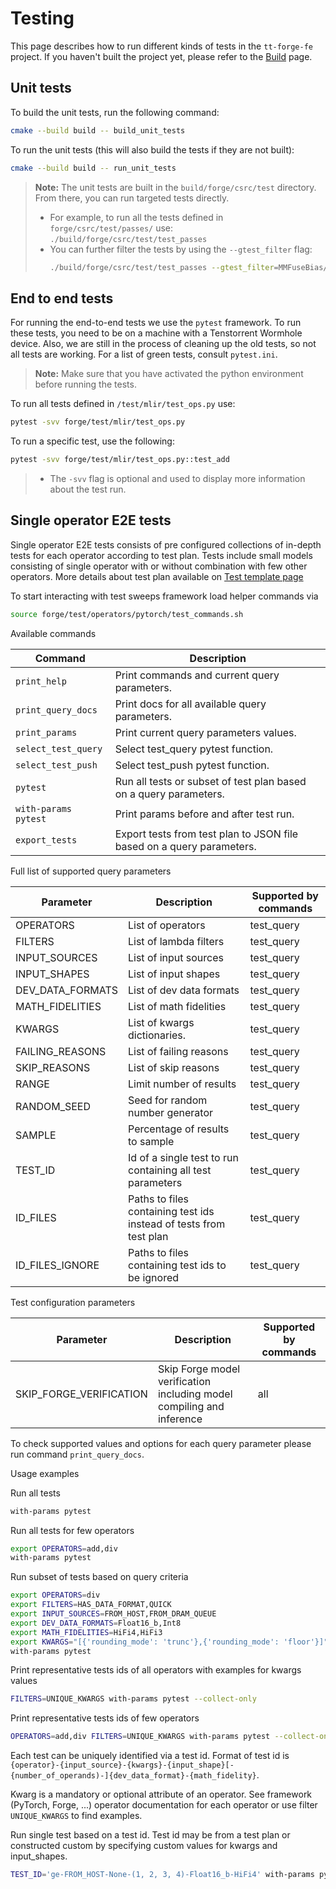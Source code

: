# Testing

This page describes how to run different kinds of tests in the `tt-forge-fe` project. If you haven't built the project yet,
please refer to the [Build](build.md) page.

## Unit tests

To build the unit tests, run the following command:

```sh
cmake --build build -- build_unit_tests
```

To run the unit tests (this will also build the tests if they are not built):

```sh
cmake --build build -- run_unit_tests
```

> **Note:** The unit tests are built in the `build/forge/csrc/test` directory. From there, you can run targeted tests directly.
> - For example, to run all the tests defined in `forge/csrc/test/passes/` use: `./build/forge/csrc/test/test_passes`
> - You can further filter the tests by using the `--gtest_filter` flag:
>   ```sh
>   ./build/forge/csrc/test/test_passes --gtest_filter=MMFuseBias/MMFuseBias.mm_fuse_bias/3
>   ```

## End to end tests

For running the end-to-end tests we use the `pytest` framework. To run these tests, you need to be on a machine with a Tenstorrent
Wormhole device. Also, we are still in the process of cleaning up the old tests, so not all tests are working. For a list of green
tests, consult `pytest.ini`.

> **Note:** Make sure that you have activated the python environment before running the tests.

To run all tests defined in `/test/mlir/test_ops.py` use:

```sh
pytest -svv forge/test/mlir/test_ops.py
```

To run a specific test, use the following:

```sh
pytest -svv forge/test/mlir/test_ops.py::test_add
```

> - The `-svv` flag is optional and used to display more information about the test run.

## Single operator E2E tests

Single operator E2E tests consists of pre configured collections of in-depth tests for each operator according to test plan.
Tests include small models consisting of single operator with or without combination with few other operators.
More details about test plan available on [Test template page](https://github.com/tenstorrent/tt-forge-fe/blob/main/forge/test/operators/test_plan_template.md)

To start interacting with test sweeps framework load helper commands via

```sh
source forge/test/operators/pytorch/test_commands.sh
```

Available commands

| Command               | Description                                                           |
| --------------------- | --------------------------------------------------------------------- |
| `print_help`          | Print commands and current query parameters.                          |
| `print_query_docs`    | Print docs for all available query parameters.                        |
| `print_params`        | Print current query parameters values.                                |
| `select_test_query`   | Select test_query pytest function.                                    |
| `select_test_push`    | Select test_push pytest function.                                     |
| `pytest`              | Run all tests or subset of test plan based on a query parameters.     |
| `with-params pytest`  | Print params before and after test run.                               |
| `export_tests`        | Export tests from test plan to JSON file based on a query parameters. |

Full list of supported query parameters

| Parameter             | Description                                                                                   | Supported by commands                 |
| --------------------- | --------------------------------------------------------------------------------------------- | ------------------------------------- |
| OPERATORS             | List of operators                                                                             | test_query                            |
| FILTERS               | List of lambda filters                                                                        | test_query                            |
| INPUT_SOURCES         | List of input sources                                                                         | test_query                            |
| INPUT_SHAPES          | List of input shapes                                                                          | test_query                            |
| DEV_DATA_FORMATS      | List of dev data formats                                                                      | test_query                            |
| MATH_FIDELITIES       | List of math fidelities                                                                       | test_query                            |
| KWARGS                | List of kwargs dictionaries.                                                                  | test_query                            |
| FAILING_REASONS       | List of failing reasons                                                                       | test_query                            |
| SKIP_REASONS          | List of skip reasons                                                                          | test_query                            |
| RANGE                 | Limit number of results                                                                       | test_query                            |
| RANDOM_SEED           | Seed for random number generator                                                              | test_query                            |
| SAMPLE                | Percentage of results to sample                                                               | test_query                            |
| TEST_ID               | Id of a single test to run containing all test parameters                                     | test_query                            |
| ID_FILES              | Paths to files containing test ids instead of tests from test plan                            | test_query                            |
| ID_FILES_IGNORE       | Paths to files containing test ids to be ignored                                              | test_query                            |

Test configuration parameters

| Parameter                 | Description                                                                                   | Supported by commands                 |
| ------------------------- | --------------------------------------------------------------------------------------------- | ------------------------------------- |
| SKIP_FORGE_VERIFICATION   | Skip Forge model verification including model compiling and inference                         | all                                   |

To check supported values and options for each query parameter please run command `print_query_docs`.


Usage examples

Run all tests

```sh
with-params pytest
```

Run all tests for few operators

```sh
export OPERATORS=add,div
with-params pytest
```

Run subset of tests based on query criteria

```sh
export OPERATORS=div
export FILTERS=HAS_DATA_FORMAT,QUICK
export INPUT_SOURCES=FROM_HOST,FROM_DRAM_QUEUE
export DEV_DATA_FORMATS=Float16_b,Int8
export MATH_FIDELITIES=HiFi4,HiFi3
export KWARGS="[{'rounding_mode': 'trunc'},{'rounding_mode': 'floor'}]"
with-params pytest
```

Print representative tests ids of all operators with examples for kwargs values

```sh
FILTERS=UNIQUE_KWARGS with-params pytest --collect-only
```

Print representative tests ids of few operators

```sh
OPERATORS=add,div FILTERS=UNIQUE_KWARGS with-params pytest --collect-only
```

Each test can be uniquely identified via a test id. Format of test id is `{operator}-{input_source}-{kwargs}-{input_shape}[-{number_of_operands)-]{dev_data_format}-{math_fidelity}`.

Kwarg is a mandatory or optional attribute of an operator. See framework (PyTorch, Forge, ...) operator documentation for each operator or use filter `UNIQUE_KWARGS` to find examples.

Run single test based on a test id. Test id may be from a test plan or constructed custom by specifying custom values for kwargs and input_shapes.

```sh
TEST_ID='ge-FROM_HOST-None-(1, 2, 3, 4)-Float16_b-HiFi4' with-params pytest
```
